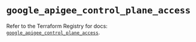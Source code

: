 # `google_apigee_control_plane_access`

Refer to the Terraform Registry for docs: [`google_apigee_control_plane_access`](https://registry.terraform.io/providers/hashicorp/google/6.49.3/docs/resources/apigee_control_plane_access).
